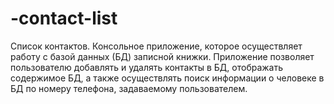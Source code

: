 # -contact-list
Список контактов. 
Консольное приложение, которое осуществляет работу с базой данных (БД) записной книжки. 
Приложение позволяет пользователю добавлять и удалять контакты в БД, отображать содержимое БД, а также осуществлять поиск информации о человеке в БД по номеру телефона, задаваемому пользователем.
